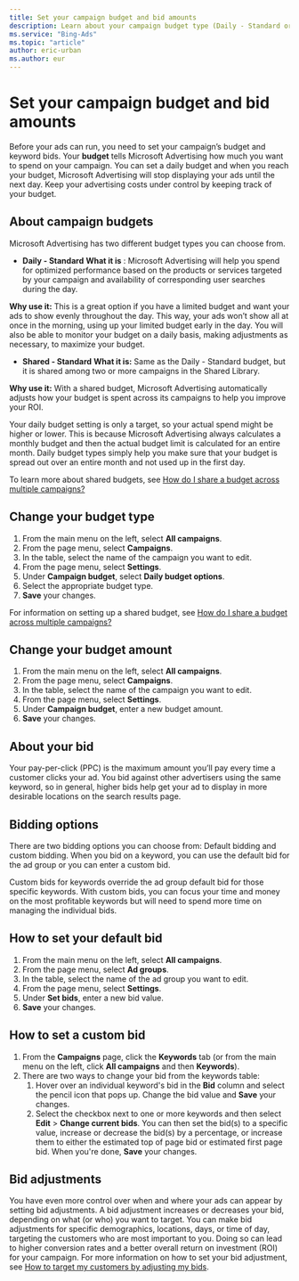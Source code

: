 ```yaml
---
title: Set your campaign budget and bid amounts
description: Learn about your campaign budget type (Daily - Standard or Daily - Accelerated) and your keyword bids.
ms.service: "Bing-Ads"
ms.topic: "article"
author: eric-urban
ms.author: eur
---
```


# Set your campaign budget and bid amounts

Before your ads can run, you need to set your campaign’s budget and keyword bids. Your **budget** tells Microsoft Advertising how much you want to spend on your campaign. You can set a daily budget and when you reach your budget, Microsoft Advertising will stop displaying your ads until the next day. Keep your advertising costs under control by keeping track of your budget.

## About campaign budgets

Microsoft Advertising has two different budget types you can choose from.

- **Daily - Standard**
**What it is** : Microsoft Advertising will help you spend for optimized performance based on the products or services targeted by your campaign and availability of corresponding user searches during the day.

**Why use it:**  This is a great option if you have a limited budget and want your ads to show evenly throughout the day. This way, your ads won’t show all at once in the morning, using up your limited budget early in the day. You will also be able to monitor your budget on a daily basis, making adjustments as necessary, to maximize your budget.

- **Shared - Standard**
**What it is:**  Same as the Daily - Standard budget, but it is shared among two or more campaigns in the Shared Library.

**Why use it:**  With a shared budget, Microsoft Advertising automatically adjusts how your budget is spent across its campaigns to help you improve your ROI.

Your daily budget setting is only a target, so your actual spend might be higher or lower. This is because Microsoft Advertising always calculates a monthly budget and then the actual budget limit is calculated for an entire month. Daily budget types simply help you make sure that your budget is spread out over an entire month and not used up in the first day.

To learn more about shared budgets, see [How do I share a budget across multiple campaigns?](./hlp_BA_CONC_SharedBudgets.md)

## Change your budget type

1. From the main menu on the left, select **All campaigns**.
1. From the page menu, select **Campaigns**.
1. In the table, select the name of the campaign you want to edit.
1. From the page menu, select **Settings**.
1. Under **Campaign budget**, select **Daily budget options**.
1. Select the appropriate budget type.
1. **Save** your changes.

For information on setting up a shared budget, see [How do I share a budget across multiple campaigns?](./hlp_BA_CONC_SharedBudgets.md)

## Change your budget amount

1. From the main menu on the left, select **All campaigns**.
1. From the page menu, select **Campaigns**.
1. In the table, select the name of the campaign you want to edit.
1. From the page menu, select **Settings**.
1. Under **Campaign budget**, enter a new budget amount.
1. **Save** your changes.

## About your bid

Your pay-per-click (PPC) is the maximum amount you’ll pay every time a customer clicks your ad. You bid against other advertisers using the same keyword, so in general, higher bids help get your ad to display in more desirable locations on the search results page.

## Bidding options

There are two bidding options you can choose from: Default bidding and custom bidding. When you bid on a keyword, you can use the default bid for the ad group or you can enter a custom bid.

Custom bids for keywords override the ad group default bid for those specific keywords. With custom bids, you can focus your time and money on the most profitable keywords but will need to spend more time on managing the individual bids.

## How to set your default bid

1. From the main menu on the left, select **All campaigns**.
1. From the page menu, select **Ad groups**.
1. In the table, select the name of the ad group you want to edit.
1. From the page menu, select **Settings**.
1. Under **Set bids**, enter a new bid value.
1. **Save** your changes.

## How to set a custom bid

1. From the **Campaigns** page, click the **Keywords** tab (or from the main menu on the left, click **All campaigns** and then **Keywords**).
1. There are two ways to change your bid from the keywords table:
   1. Hover over an individual keyword's bid in the **Bid** column and select the pencil icon that pops up. Change the bid value and **Save** your changes.
   1. Select the checkbox next to one or more keywords and then select **Edit**&nbsp;&gt;&nbsp;**Change current bids**. You can then set the bid(s) to a specific value, increase or decrease the bid(s) by a percentage, or increase them to either the estimated top of page bid or estimated first page bid. When you're done, **Save** your changes.

## Bid adjustments

You have even more control over when and where your ads can appear by setting bid adjustments. A bid adjustment increases or decreases your bid, depending on what (or who) you want to target. You can make bid adjustments for specific demographics, locations, days, or time of day, targeting the customers who are most important to you. Doing so can lead to higher conversion rates and a better overall return on investment (ROI) for your campaign. For more information on how to set your bid adjustment, see [How to target my customers by adjusting my bids](./hlp_BA_CONC_AboutAdvancedBidding.md).

 

